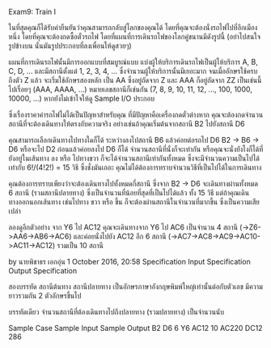 Exam9: Train I

ในที่สุดคุณก็ได้รับคำยืนยันว่าคุณสามารถกลับสู่โลกของคุณได้
โดยที่คุณจะต้องนั่งรถไฟไปที่อีกเมืองหนึ่ง
โดยที่คุณจะต้องกดซื้อตั๋วรถไฟ โดยที่แผนที่การเดินรถไฟของโลกคู่ขนานมีดังรูปนี้ (อย่าไปสนใจรูปข้างบน นั่นมันรูปประกอบที่ลงเพื่อนให้ดูสวยๆ)


แผนที่การเดินรถไฟนั้นมีการออกแบบที่สมบูรณ์แบบ
แบ่งผู้ให้บริการเดินรถไฟเป็นผู้ให้บริการ A, B, C, D, … และมีสถานีตั้งแต่ 1, 2, 3, 4, …
ซึ่งจำนวนผู้ให้บริการนั้นมีเยอะมาก จนเมื่ออักษรใช้ครบถึงตัว Z แล้ว จะเริ่มใช้อักษรสองหลัก
เป็น AA ซึ่งอยู่ถัดจาก Z และ AAA ก็อยู่ถัดจาก ZZ เป็นเช่นนี้ไปเรื่อยๆ (AAA, AAAA, ...) หมายเลขสถานีก็เช่นกัน (7, 8, 9, 10, 11, 12, ..., 100, 1000, 10000, ...)
หากยังไม่เข้าใจให้ดู Sample I/O ประกอบ

ซึ่งเรื่องราคาค่ารถไฟไม่ได้เป็นปัญหาสำหรับคุณ
ที่มีปัญหาคือเครื่องกดตั๋วต่างหาก คุณจะต้องกดจำนวนสถานีที่จะต้องเดินทางให้ตรงกับความจริง
อย่างเช่นถ้าคุณเริ่มต้นจากสถานี B2 ไปยังสถานี D6

คุณสามารถเลือกเดินทางไปทางใดก็ได้ ระหว่างลงไปสถานี B6 แล้วค่อยต่อรถไป D6
B2 -> B6 -> D6
หรือจะไป D2 ก่อนแล้วค่อยลงไป D6 ก็ได้
จำนวนสถานีที่นั่งก็จะเท่ากัน หรือคุณจะนั่งยังไงก็ได้ที่ยังอยู่ในเส้นทาง ลง หรือ ไปทางขวา
ก็จะได้จำนวนสถานีเท่ากันทั้งหมด ซึ่งจะมีจำนวนความเป็นไปได้เท่ากับ 6!/(4!2!) = 15 วิธี
ซึ่งชั่งมันเถอะ คุณไม่ได้ต้องการทราบจำนวนวิธีที่เป็นไปได้ในการเดินทาง

คุณต้องการทราบเพียงว่าจะต้องเดินทางไปทั้งหมดกี่สถานี ซึ่งจาก B2 -> D6 จะเดินทางผ่านทั้งหมด 6 สถานี (รวมสถานีปลายทาง)
ซึ่งเป็นจำนวนที่น้อยที่สุดที่เป็นไปได้แล้ว ทั้ง 15 วิธี
แต่ถ้าคุณเดินทางออกนอกเส้นทาง เช่นไปทาง ขวา หรือ ขึ้น ก็จะต้องผ่านสถานีในจำนวนที่มากขึ้น ซึ่งเป็นความเสียเปล่า

ลองดูอีกตัวอย่าง
จาก Y6 ไป AC12
คุณจะเดินทางจาก Y6 ไป AC6 เป็นจำนวน 4 สถานี (->Z6->AA6->AB6->AC6)
และค่อยนั่งไปยัง AC12 อีก 6 สถานี (->AC7->AC8->AC9->AC10->AC11->AC12)
รวมเป็น 10 สถานี
 
by นายพิชาธร เอกอุ่น 
1 October 2016, 20:58
 Specification
 Input Specification	 Output Specification

สองบรรทัด
สถานีต้นทาง
สถานีปลายทาง
เป็นอักษรภาษาอังกฤษพิมพ์ใหญ่เท่านั้นต่อกับตัวเลข มีความยาวรวมกัน 2 ตัวอักษรขึ้นไป 

บรรทัดเดียว
จำนวนสถานีที่ต้องเดินทางไปถึงปลายทาง (รวมปลายทาง) เป็นจำนวนนับ

  
 Sample Case
 Sample Input	 Sample Output
B2
D6
6
Y6
AC12
10
AC220
DC12
286
